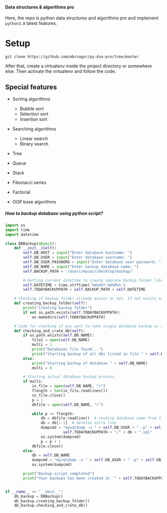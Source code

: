 #### Data structures & algorithms pro
Here, the repo is python data structures and algorithms pro and implement ``python3.8`` latest features.

# Setup
``git clone https://github.com/mbrsagor/py-dsa-pro/tree/master``

After that, create a virtualenv inside the project directory or somewhere else. Then activate the virtualenv and 
follow the code.

## Special features
- Sorting algorithms
    - Bubble sort
    - Selection sort
    - Insertion sort

- Searching algorithms
    - Linear search
    - Binary search
- Tree
- Queue
- Stack
- Fibonacci series
- Factorial
- OOP base algorithms


##### How to backup database using python script?
```python
import os
import time
import datetime

class DBBackup(object):
    def __init__(self):
        self.DB_HOST = input("Enter database hostname: ")
        self.DB_USER = input("Enter database username: ")
        self.DB_USER_PASSWORD = input("Enter database user password: ")
        self.DB_NAME = input("Enter backup database name: ")
        self.BACKUP_PATH = '/Users/macair/Desktop/backup/'

        # Getting current datetime to create seprate backup folder like "12012013-071334".
        self.DATETIME = time.strftime('%m%d%Y-%H%M%S')
        self.TODAYBACKUPPATH = self.BACKUP_PATH + self.DATETIME

    # Checking if backup folder already exists or not. If not exists will create it.
    def creating_backup_folder(self):
        print("creating backup folder")
        if not os.path.exists(self.TODAYBACKUPPATH):
            os.makedirs(self.TODAYBACKUPPATH)

    # Code for checking if you want to take single database backup or assinged multiple backups in DB_NAME.
    def checking_and_crate_db(self):
        if os.path.exists(self.DB_NAME):
            file1 = open(self.DB_NAME)
            multi = 1
            print("Databases file found...")
            print("Starting backup of all dbs listed in file " + self.DB_NAME)
        else:
            print("Starting backup of database " + self.DB_NAME)
            multi = 0

        # Starting actual database backup process.
        if multi:
            in_file = open(self.DB_NAME, "r")
            flength = len(in_file.readlines())
            in_file.close()
            p = 1
            dbfile = open(self.DB_NAME, "r")

            while p <= flength:
                db = dbfile.readline()  # reading database name from file
                db = db[:-1]  # deletes extra line
                dumpcmd = "mysqldump -u " + self.DB_USER + " -p" + self.DB_USER_PASSWORD + " " + db + " > " + \
                          self.TODAYBACKUPPATH + "/" + db + ".sql"
                os.system(dumpcmd)
                p = p + 1
            dbfile.close()
        else:
            db = self.DB_NAME
            dumpcmd = "mysqldump -u " + self.DB_USER + " -p" + self.DB_USER_PASSWORD + " " + db + " > " + self.TODAYBACKUPPATH + "/" + db + ".sql"
            os.system(dumpcmd)

        print("Backup script completed")
        print("Your backups has been created in '" + self.TODAYBACKUPPATH + "' directory")


if __name__ == "__main__":
    db_backup = DBBackup()
    db_backup.creating_backup_folder()
    db_backup.checking_and_crate_db()
```